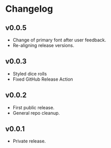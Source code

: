 # Changelog
## v0.0.5
- Change of primary font after user feedback.
- Re-aligning release versions. 

## v0.0.3
- Styled dice rolls
- Fixed GitHub Release Action

## v0.0.2
- First public release.
- General repo cleanup.

## v0.0.1
- Private release. 